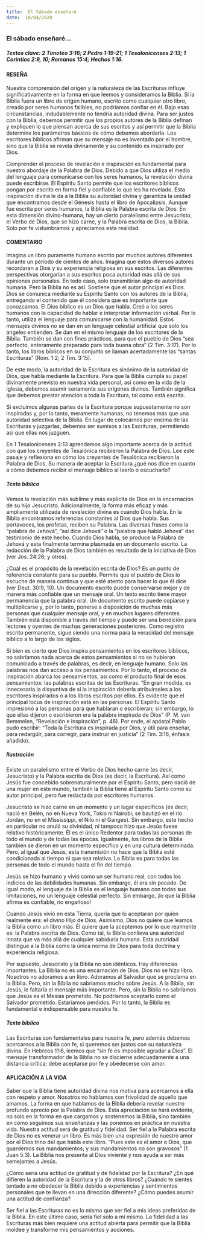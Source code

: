 ```yaml
---
title:  El Sábado enseñaré
date:  10/04/2020
---
```


### El sábado enseñaré...

##### Textos clave: 2 Timoteo 3:16; 2 Pedro 1:19-21; 1 Tesalonicenses 2:13; 1 Corintios 2:9, 10; Romanos 15:4; Hechos 1:16.

#### RESEÑA

Nuestra comprensión del origen y la naturaleza de las Escrituras influye significativamente en la forma en que leemos y consideramos la Biblia. Si la Biblia fuera un libro de origen humano, escrito como cualquier otro libro, creado por seres humanos falibles, no podríamos confiar en él. Bajo esas circunstancias, indudablemente no tendría autoridad divina. Para ser justos con la Biblia, debemos permitir que los propios autores de la Biblia definan y expliquen lo que piensan acerca de sus escritos y así permitir que la Biblia determine los parámetros básicos de cómo debemos abordarla. Los escritores bíblicos afirman que su mensaje no es inventado por el hombre, sino que la Biblia se revela divinamente y su contenido es inspirado por Dios.

Comprender el proceso de revelación e inspiración es fundamental para nuestro abordaje de la Palabra de Dios. Debido a que Dios utiliza el medio del lenguaje para comunicarse con los seres humanos, la revelación divina puede escribirse. El Espíritu Santo permite que los escritores bíblicos pongan por escrito en forma fiel y confiable lo que les ha revelado. Esta inspiración divina le da a la Biblia su autoridad divina y garantiza la unidad que encontramos desde el Génesis hasta el libro de Apocalipsis. Aunque fue escrita por seres humanos, la Biblia es la Palabra escrita de Dios. En esta dimensión divino-humana, hay un cierto paralelismo entre Jesucristo, el Verbo de Dios, que se hizo carne, y la Palabra escrita de Dios, la Biblia. Solo por fe vislumbramos y apreciamos esta realidad.

#### COMENTARIO

Imagina un libro puramente humano escrito por muchos autores diferentes durante un período de cientos de años. Imagina que estos diversos autores recordaran a Dios y su experiencia religiosa en sus escritos. Las diferentes perspectivas otorgarían a sus escritos poca autoridad más allá de sus opiniones personales. En todo caso, solo transmitirían algo de autoridad humana. Pero la Biblia no es así. Sostiene que el autor principal es Dios. Dios se comunica mediante su Espíritu Santo con los autores de la Biblia, entregando el contenido que él considera que es importante que conozcamos. El Dios bíblico es un Dios que habla. Creó a los seres humanos con la capacidad de hablar e interpretar información verbal. Por lo tanto, utiliza el lenguaje para comunicarse con la humanidad. Estos mensajes divinos no se dan en un lenguaje celestial artificial que solo los ángeles entienden. Se dan en el mismo lenguaje de los escritores de la Biblia. También se dan con fines prácticos, para que el pueblo de Dios “sea perfecto, enteramente preparado para toda buena obra” (2 Tim. 3:17). Por lo tanto, los libros bíblicos en su conjunto se llaman acertadamente las “santas Escrituras” (Rom. 1:2; 2 Tim. 3:15).

De este modo, la autoridad de la Escritura es sinónimo de la autoridad de Dios, que habla mediante la Escritura. Para que la Biblia cumpla su papel divinamente previsto en nuestra vida personal, así como en la vida de la iglesia, debemos asumir seriamente sus orígenes divinos. También significa que debemos prestar atención a toda la Escritura, tal como está escrita.

Si excluimos algunas partes de la Escritura porque supuestamente no son inspiradas y, por lo tanto, meramente humanas, no tenemos más que una autoridad selectiva de la Biblia. En lugar de colocarnos por encima de las Escrituras y juzgarlas, debemos ser sumisos a las Escrituras, permitiendo así que ellas nos juzguen.

En 1 Tesalonicenses 2:13 aprendemos algo importante acerca de la actitud con que los creyentes de Tesalónica recibieron la Palabra de Dios. Lee este pasaje y reflexiona en cómo los creyentes de Tesalónica recibieron la Palabra de Dios. Su manera de aceptar la Escritura ¿qué nos dice en cuanto a cómo debemos recibir el mensaje bíblico al leerlo o escucharlo?

##### Texto bíblico

Vemos la revelación más sublime y más explícita de Dios en la encarnación de su hijo Jesucristo. Adicionalmente, la forma más eficaz y más ampliamente utilizada de revelación divina es cuando Dios habla. En la Biblia encontramos referencias constantes al Dios que habla. Sus portavoces, los profetas, reciben su Palabra. Las diversas frases como la “palabra de Jehová”, “así dice Jehová” o la “palabra que habló Jehová” dan testimonio de este hecho. Cuando Dios habla, se produce la Palabra de Jehová y esta finalmente termina plasmada en un documento escrito. La redacción de la Palabra de Dios también es resultado de la iniciativa de Dios (ver Jos. 24:26; y otros).

¿Cuál es el propósito de la revelación escrita de Dios? Es un punto de referencia constante para su pueblo. Permite que el pueblo de Dios lo escuche de manera continua y que esté atento para hacer lo que él dice (ver Deut. 30:9, 10). Un documento escrito puede conservarse mejor y de manera más confiable que un mensaje oral. Un texto escrito tiene mayor permanencia que la palabra oral. Un documento escrito puede copiarse y multiplicarse y, por lo tanto, ponerse a disposición de muchas más personas que cualquier mensaje oral, y en muchos lugares diferentes. También está disponible a través del tiempo y puede ser una bendición para lectores y oyentes de muchas generaciones posteriores. Como registro escrito permanente, sigue siendo una norma para la veracidad del mensaje bíblico a lo largo de los siglos.

Si bien es cierto que Dios inspira pensamientos en los escritores bíblicos, no sabríamos nada acerca de estos pensamientos si no se hubieran comunicado a través de palabras, es decir, en lenguaje humano. Solo las palabras nos dan acceso a los pensamientos. Por lo tanto, el proceso de inspiración abarca los pensamientos, así como el producto final de esos pensamientos: las palabras escritas de las Escrituras. “En gran medida, es innecesaria la disyuntiva de si la inspiración debería atribuírseles a los escritores inspirados o a los libros escritos por ellos. Es evidente que el principal locus de inspiración está en las personas. El Espíritu Santo impresionó a las personas para que hablaran o escribieran; sin embargo, lo que ellas dijeron o escribieron era la palabra inspirada de Dios” (P. M. van Bemmelen, “Revelación e inspiración”, p. 46). Por ende, el apóstol Pablo pudo escribir: “Toda la Escritura es inspirada por Dios, y útil para enseñar, para redargüir, para corregir, para instruir en justicia” (2 Tim. 3:16, énfasis añadido).

##### Ilustración

Existe un paralelismo entre el Verbo de Dios hecho carne (es decir, Jesucristo) y la Palabra escrita de Dios (es decir, la Escritura). Así como Jesús fue concebido sobrenaturalmente por el Espíritu Santo, pero nació de una mujer en este mundo, también la Biblia tiene al Espíritu Santo como su autor principal, pero fue redactada por escritores humanos.

Jesucristo se hizo carne en un momento y un lugar específicos (es decir, nació en Belén, no en Nueva York, Tokio ni Nairobi; se bautizó en el río Jordán, no en el Mississippi, el Nilo ni el Ganges). Sin embargo, este hecho en particular no anuló su divinidad, ni tampoco hizo que Jesús fuese relativo históricamente. Él es el único Redentor para todas las personas de todo el mundo y de todas las épocas. Igualmente, los libros de la Biblia también se dieron en un momento específico y en una cultura determinada. Pero, al igual que Jesús, esta transmisión no hace que la Biblia esté condicionada al tiempo ni que sea relativa. La Biblia es para todas las personas de todo el mundo hasta el fin del tiempo.

Jesús se hizo humano y vivió como un ser humano real, con todos los indicios de las debilidades humanas. Sin embargo, él era sin pecado. De igual modo, el lenguaje de la Biblia es el lenguaje humano con todas sus limitaciones, no un lenguaje celestial perfecto. Sin embargo, ¡lo que la Biblia afirma es confiable, no engañoso!

Cuando Jesús vivió en esta Tierra, quería que lo aceptaran por quien realmente era: el divino Hijo de Dios. Asimismo, Dios no quiere que leamos la Biblia como un libro más. Él quiere que la aceptemos por lo que realmente es: la Palabra escrita de Dios. Como tal, la Biblia conlleva una autoridad innata que va más allá de cualquier sabiduría humana. Esta autoridad distingue a la Biblia como la única norma de Dios para toda doctrina y experiencia religiosa.

Por supuesto, Jesucristo y la Biblia no son idénticos. Hay diferencias importantes. La Biblia no es una encarnación de Dios. Dios no se hizo libro. Nosotros no adoramos a un libro. Adoramos al Salvador que se proclama en la Biblia. Pero, sin la Biblia no sabríamos mucho sobre Jesús. A la Biblia, sin Jesús, le faltaría el mensaje más importante. Pero, sin la Biblia no sabríamos que Jesús es el Mesías prometido. No podríamos aceptarlo como el Salvador prometido. Estaríamos perdidos. Por lo tanto, la Biblia es fundamental e indispensable para nuestra fe.

##### Texto bíblico

Las Escrituras son fundamentales para nuestra fe, pero además debemos acercarnos a la Biblia con fe, si queremos ser justos con su naturaleza divina. En Hebreos 11:6, leemos que “sin fe es imposible agradar a Dios”. El mensaje transformador de la Biblia no se discierne adecuadamente a una distancia crítica; debe aceptarse por fe y obedecerse con amor.

#### APLICACIÓN A LA VIDA

Saber que la Biblia tiene autoridad divina nos motiva para acercarnos a ella con respeto y amor. Nosotros no hablamos con frivolidad de aquello que amamos. La forma en que hablamos de la Biblia debería revelar nuestro profundo aprecio por la Palabra de Dios. Esta apreciación se hará evidente, no solo en la forma en que cargamos y sostenemos la Biblia, sino también en cómo seguimos sus enseñanzas y las ponemos en práctica en nuestra vida. Nuestra actitud será de gratitud y fidelidad. Ser fiel a la Palabra escrita de Dios no es venerar un libro. Es más bien una expresión de nuestro amor por el Dios trino del que habla este libro. “Pues este es el amor a Dios, que guardemos sus mandamientos; y sus mandamientos no son gravosos” (1 Juan 5:3). La Biblia nos presenta al Dios viviente y nos ayuda a ser más semejantes a Jesús.

¿Cómo sería una actitud de gratitud y de fidelidad por la Escritura? ¿En qué difieren la autoridad de la Escritura y la de otros libros? ¿Cuándo te sientes tentado a no obedecer la Biblia debido a experiencias y sentimientos personales que te llevan en una dirección diferente? ¿Cómo puedes asumir una actitud de confianza?

Ser fiel a las Escrituras no es lo mismo que ser fiel a mis ideas preferidas de la Biblia. En este último caso, sería fiel solo a mí mismo. La fidelidad a las Escrituras más bien requiere una actitud abierta para permitir que la Biblia moldee y transforme mis pensamientos y acciones.